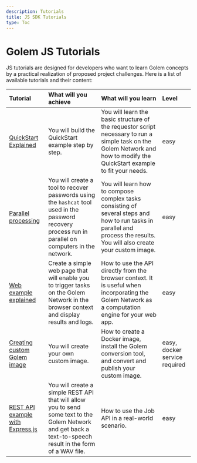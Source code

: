 ```yaml
---
description: Tutorials
title: JS SDK Tutorials
type: Toc
---
```


# Golem JS Tutorials

JS tutorials are designed for developers who want to learn Golem concepts by a practical realization of proposed project challenges. 
Here is a list of available tutorials and their content:

| Tutorial  | What will you achieve | What will you learn  | Level |
|:----------|:----------------------|:---------------------|:------|
| [QuickStart Explained](/docs/creators/javascript/tutorials/quickstart-explained)  | You will build the QuickStart example step by step.  | You will learn the basic structure of the requestor script necessary to run a simple task on the Golem Network and how to modify the QuickStart example to fit your needs. | easy |
| [Parallel processing](/docs/creators/javascript/tutorials/running-parallel-tasks)  | You will create a tool to recover passwords using the `hashcat` tool used in the password recovery process run in parallel on computers in the network.   | You will learn how to compose complex tasks consisting of several steps and how to run tasks in parallel and process the results. You will also create your custom image.   | easy |
| [Web example explained](/docs/creators/javascript/tutorials/running-in-browser)  | Create a simple web page that will enable you to trigger tasks on the Golem Network in the browser context and display results and logs.  | How to use the API directly from the browser context. It is useful when incorporating the Golem Network as a computation engine for your web app.  | easy |
| [Creating custom Golem image](/docs/creators/javascript/tutorials/testing-golem-image)  | You will create your own custom image.   | How to create a Docker image, install the Golem conversion tool, and convert and publish your custom image. | easy, docker service required |
| [REST API example with Express.js](/docs/creators/javascript/tutorials/rest-api-with-express)  | You will create a simple REST API that will allow you to send some text to the Golem Network and get back a text-to-speech result in the form of a WAV file.  | How to use the Job API in a real-world scenario.  | easy |

